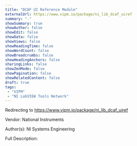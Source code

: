 ```yaml
---
title: "DCAF UI Reference Module"
externalUrl: https://www.vipm.io/package/ni_lib_dcaf_uiref
summary: "."
showSummary: true
showAuthor: false
showEdit: false
showData: false
showViews: false
showReadingTime: false
showWordCount: false
showBreadcrumbs: false
showHeadingAnchors: false
sharingLinks: false
showZenMode: false
showPagination: false
showRelatedContent: false
draft: true
tags:
 - "VIPM"
 - "NI LabVIEW Tools Network"
---
```


Redirecting to https://www.vipm.io/package/ni_lib_dcaf_uiref

Vendor: National Instruments

Author(s): NI Systems Engineering
 
Full Description:
